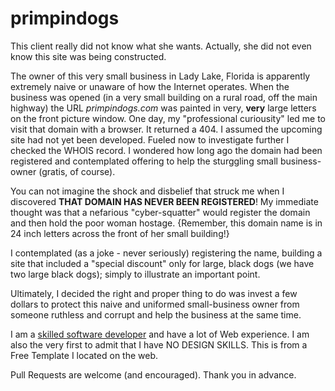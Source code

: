 primpindogs
===========

This client really did not know what she wants.  Actually, she did not even know this site was being constructed.

The owner of this very small business in Lady Lake, Florida is apparently extremely naive or unaware of how the Internet operates.  When the business was opened (in a very small building on a rural road, off the main highway) the URL _primpindogs.com_ was painted in very, __very__ large letters on the front picture window.  One day, my "professional curiousity" led me to visit that domain with a browser.  It returned a 404.  I assumed the upcoming site had not yet been developed.  Fueled now to investigate further I checked the WHOIS record.  I wondered how long ago the domain had been registered and contemplated offering to help the sturggling small business-owner (gratis, of course).

You can not imagine the shock and disbelief that struck me when I discovered __THAT DOMAIN HAS NEVER BEEN REGISTERED__!  My immediate thought was that a nefarious "cyber-squatter" would register the domain and then hold the poor woman hostage.  {Remember, this domain name is in 24 inch letters across the front of her small building!}

I contemplated (as a joke - never seriously) registering the name, building a site that included a "special discount" only for large, black dogs (we have two large black dogs); simply to illustrate an important point.

Ultimately, I decided the right and proper thing to do was invest a few dollars to protect this naive and uniformed small-business owner from someone ruthless and corrupt and help the business at the same time.

I am a [skilled software developer](https://github.com/ParkinT/HireMe) and have a lot of Web experience.  I am also the very first to admit that I have NO DESIGN SKILLS.  This is from a Free Template I located on the web.

Pull Requests are welcome (and encouraged).  Thank you in advance.
